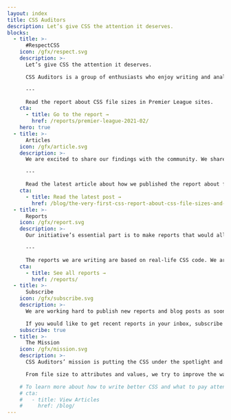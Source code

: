 ```yaml
---
layout: index
title: CSS Auditors
description: Let’s give CSS the attention it deserves.
blocks:
  - title: >-
      #RespectCSS
    icon: /gfx/respect.svg
    description: >-
      Let’s give CSS the attention it deserves.

      CSS Auditors is a group of enthusiasts who enjoy writing and analyzing CSS code and sharing CSS code findings.

      ---

      Read the report about CSS file sizes in Premier League sites.
    cta:
      - title: Go to the report →
        href: /reports/premier-league-2021-02/
    hero: true
  - title: >-
      Articles
    icon: /gfx/article.svg
    description: >-
      We are excited to share our findings with the community. We share information about us and all things related to CSS and CSS auditing process in our blog.

      ---

      Read the latest article about how we published the report about file sizes in Premier League sites.
    cta:
      - title: Read the latest post →
        href: /blog/the-very-first-css-report-about-css-file-sizes-and-file-count/
  - title: >-
      Reports
    icon: /gfx/report.svg
    description: >-
      Our initiative’s essential part is to make reports that would allow everyone to analyze how CSS is written.

      ---

      The reports we are writing are based on real-life CSS code. We are analyzing groups of sites on various features, from file size to usage of specific features.
    cta:
      - title: See all reports →
        href: /reports/
  - title: >-
      Subscribe
    icon: /gfx/subscribe.svg
    description: >-
      We are working hard to publish new reports and blog posts as soon as possible.

      If you would like to get recent reports in your inbox, subscribe here!
    subscribe: true
  - title: >-
      The Mission
    icon: /gfx/mission.svg
    description: >-
      CSS Auditors’ mission is putting the CSS under the spotlight and educating developers about its importance.

      From file size to attributes and values, we try to improve the way CSS could and should be written.

    # To learn more about how to write better CSS and what to pay attention to, you could read it in our blog.
    # cta:
    #   - title: View Articles
    #     href: /blog/
---
```


